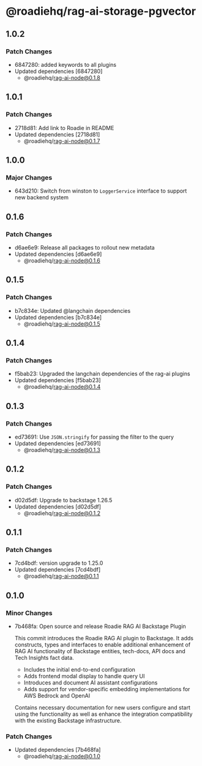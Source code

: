 # @roadiehq/rag-ai-storage-pgvector

## 1.0.2

### Patch Changes

- 6847280: added keywords to all plugins
- Updated dependencies [6847280]
  - @roadiehq/rag-ai-node@0.1.8

## 1.0.1

### Patch Changes

- 2718d81: Add link to Roadie in README
- Updated dependencies [2718d81]
  - @roadiehq/rag-ai-node@0.1.7

## 1.0.0

### Major Changes

- 643d210: Switch from winston to `LoggerService` interface to support new backend system

## 0.1.6

### Patch Changes

- d6ae6e9: Release all packages to rollout new metadata
- Updated dependencies [d6ae6e9]
  - @roadiehq/rag-ai-node@0.1.6

## 0.1.5

### Patch Changes

- b7c834e: Updated @langchain dependencies
- Updated dependencies [b7c834e]
  - @roadiehq/rag-ai-node@0.1.5

## 0.1.4

### Patch Changes

- f5bab23: Upgraded the langchain dependencies of the rag-ai plugins
- Updated dependencies [f5bab23]
  - @roadiehq/rag-ai-node@0.1.4

## 0.1.3

### Patch Changes

- ed73691: Use `JSON.stringify` for passing the filter to the query
- Updated dependencies [ed73691]
  - @roadiehq/rag-ai-node@0.1.3

## 0.1.2

### Patch Changes

- d02d5df: Upgrade to backstage 1.26.5
- Updated dependencies [d02d5df]
  - @roadiehq/rag-ai-node@0.1.2

## 0.1.1

### Patch Changes

- 7cd4bdf: version upgrade to 1.25.0
- Updated dependencies [7cd4bdf]
  - @roadiehq/rag-ai-node@0.1.1

## 0.1.0

### Minor Changes

- 7b468fa: Open source and release Roadie RAG AI Backstage Plugin

  This commit introduces the Roadie RAG AI plugin to Backstage. It adds constructs, types and interfaces to enable additional enhancement of RAG AI functionality of Backstage entities, tech-docs, API docs and Tech Insights fact data.

  - Includes the initial end-to-end configuration
  - Adds frontend modal display to handle query UI
  - Introduces and document AI assistant configurations
  - Adds support for vendor-specific embedding implementations for AWS Bedrock and OpenAI

  Contains necessary documentation for new users configure and start using the functionality as well as enhance the integration compatibility with the existing Backstage infrastructure.

### Patch Changes

- Updated dependencies [7b468fa]
  - @roadiehq/rag-ai-node@0.1.0
